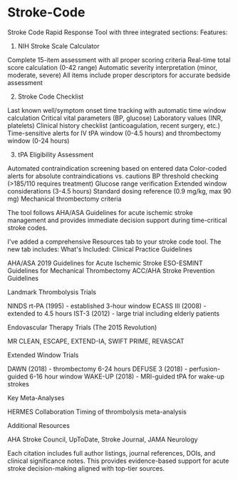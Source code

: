 # Stroke-Code

Stroke Code Rapid Response Tool with three integrated sections:
Features:
1. NIH Stroke Scale Calculator

Complete 15-item assessment with all proper scoring criteria
Real-time total score calculation (0-42 range)
Automatic severity interpretation (minor, moderate, severe)
All items include proper descriptors for accurate bedside assessment

2. Stroke Code Checklist

Last known well/symptom onset time tracking with automatic time window calculation
Critical vital parameters (BP, glucose)
Laboratory values (INR, platelets)
Clinical history checklist (anticoagulation, recent surgery, etc.)
Time-sensitive alerts for IV tPA window (0-4.5 hours) and thrombectomy window (0-24 hours)

3. tPA Eligibility Assessment

Automated contraindication screening based on entered data
Color-coded alerts for absolute contraindications vs. cautions
BP threshold checking (>185/110 requires treatment)
Glucose range verification
Extended window considerations (3-4.5 hours)
Standard dosing reference (0.9 mg/kg, max 90 mg)
Mechanical thrombectomy criteria

The tool follows AHA/ASA Guidelines for acute ischemic stroke management and provides immediate decision support during time-critical stroke codes.

I've added a comprehensive Resources tab to your stroke code tool. The new tab includes:
What's Included:
Clinical Practice Guidelines

AHA/ASA 2019 Guidelines for Acute Ischemic Stroke
ESO-ESMINT Guidelines for Mechanical Thrombectomy
ACC/AHA Stroke Prevention Guidelines

Landmark Thrombolysis Trials

NINDS rt-PA (1995) - established 3-hour window
ECASS III (2008) - extended to 4.5 hours
IST-3 (2012) - large trial including elderly patients

Endovascular Therapy Trials (The 2015 Revolution)

MR CLEAN, ESCAPE, EXTEND-IA, SWIFT PRIME, REVASCAT

Extended Window Trials

DAWN (2018) - thrombectomy 6-24 hours
DEFUSE 3 (2018) - perfusion-guided 6-16 hour window
WAKE-UP (2018) - MRI-guided tPA for wake-up strokes

Key Meta-Analyses

HERMES Collaboration
Timing of thrombolysis meta-analysis

Additional Resources

AHA Stroke Council, UpToDate, Stroke Journal, JAMA Neurology

Each citation includes full author listings, journal references, DOIs, and clinical significance notes. This provides evidence-based support for acute stroke decision-making aligned with top-tier sources.

